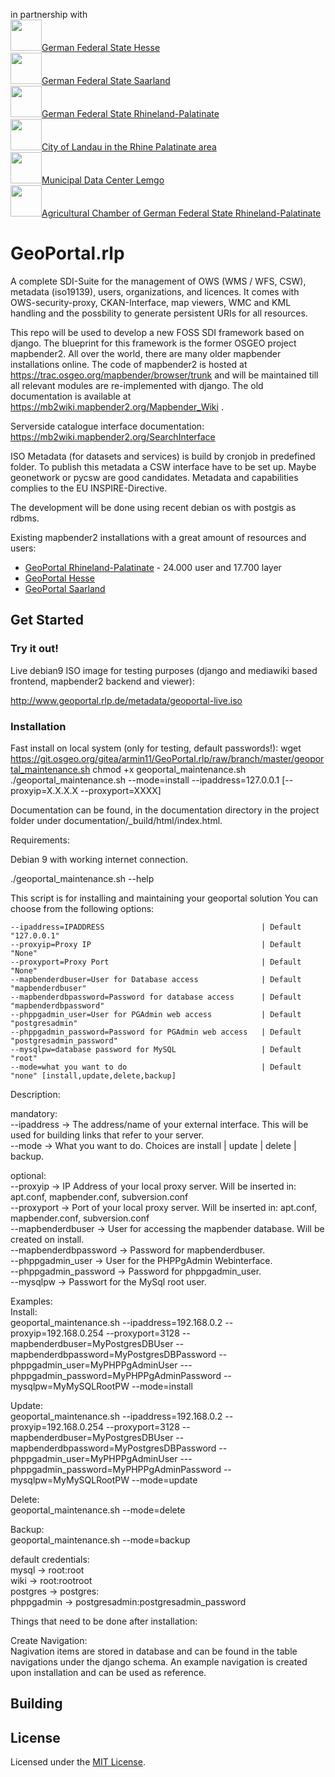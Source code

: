 <p>in partnership with <br>
<img src="https://upload.wikimedia.org/wikipedia/commons/thumb/c/cd/Coat_of_arms_of_Hesse.svg/165px-Coat_of_arms_of_Hesse.svg.png" height="50"/><a href="https:/www.hessen.de" target="_blank">German Federal State Hesse</a><br>
<img src="https://upload.wikimedia.org/wikipedia/commons/thumb/8/8e/Wappen_des_Saarlands.svg/120px-Wappen_des_Saarlands.svg.png" height="50"/><a href="https:/www.saarland.de" target="_blank">German Federal State Saarland</a><br>
<img src="https://upload.wikimedia.org/wikipedia/commons/thumb/8/89/Coat_of_arms_of_Rhineland-Palatinate.svg/165px-Coat_of_arms_of_Rhineland-Palatinate.svg.png" height="50"/><a href="https:/www.rlp.de" target="_blank">German Federal State Rhineland-Palatinate</a><br>
<img src="https://upload.wikimedia.org/wikipedia/commons/thumb/7/75/DEU_Landau_in_der_Pfalz_COA.svg/210px-DEU_Landau_in_der_Pfalz_COA.svg.png" height="50"/><a href="https:/www.landau.de" target="_blank">City of Landau in the Rhine Palatinate area</a><br>
<img src="https://upload.wikimedia.org/wikipedia/de/thumb/0/06/Kommunales_Rechenzentrum_Minden-Ravensberg-Lippe_Logo.svg/330px-Kommunales_Rechenzentrum_Minden-Ravensberg-Lippe_Logo.svg.png" height="50"/><a href="https:/www.krz.de" target="_blank">Municipal Data Center Lemgo</a><br>
<img src="https://www.lwk-rlp.de/typo3temp/_processed_/7/d/csm_logo_dummy_3b48412330.png" height="50"/><a href="https://www.lwk-rlp.de" target="_blank">Agricultural Chamber of German Federal State Rhineland-Palatinate</a><br>
</p>

# GeoPortal.rlp

A complete SDI-Suite for the management of OWS (WMS / WFS, CSW), metadata (iso19139), users, organizations, and licences. It comes with OWS-security-proxy, CKAN-Interface, map viewers, WMC and KML handling and the possbility to generate persistent URIs for all resources.

This repo will be used to develop a new FOSS SDI framework based on django. The blueprint for this framework is the former OSGEO project mapbender2. All over the world, there are many older mapbender installations online. The code of mapbender2 is hosted at https://trac.osgeo.org/mapbender/browser/trunk and will be maintained till all relevant modules are re-implemented with django. The old documentation is available at https://mb2wiki.mapbender2.org/Mapbender_Wiki .

Serverside catalogue interface documentation: https://mb2wiki.mapbender2.org/SearchInterface

ISO Metadata (for datasets and services) is build by cronjob in predefined folder. To publish this metadata a CSW interface have to be set up. Maybe geonetwork or pycsw are good candidates. Metadata and capabilities complies to the EU INSPIRE-Directive.

The development will be done using recent debian os with postgis as rdbms.

Existing mapbender2 installations with a great amount of resources and users:

- [GeoPortal Rhineland-Palatinate](http://www.geoportal.rlp.de) - 24.000 user and 17.700 layer
- [GeoPortal Hesse](http://www.geoportal.hessen.de)
- [GeoPortal Saarland](http://www.geoportal.saarland.de)

## Get Started

### Try it out!

Live debian9 ISO image for testing purposes (django and mediawiki based frontend, mapbender2 backend and viewer):

http://www.geoportal.rlp.de/metadata/geoportal-live.iso

### Installation

Fast install on local system (only for testing, default passwords!):
    wget https://git.osgeo.org/gitea/armin11/GeoPortal.rlp/raw/branch/master/geoportal_maintenance.sh
    chmod +x geoportal_maintenance.sh
    ./geoportal_maintenance.sh --mode=install --ipaddress=127.0.0.1 [--proxyip=X.X.X.X --proxyport=XXXX]

Documentation can be found, in the documentation directory in the project folder under documentation/_build/html/index.html.


Requirements:

Debian 9 with working internet connection.

./geoportal_maintenance.sh --help

This script is for installing and maintaining your geoportal solution
You can choose from the following options:

	--ipaddress=IPADDRESS                                   | Default "127.0.0.1"
	--proxyip=Proxy IP                                      | Default "None"
	--proxyport=Proxy Port                                  | Default "None"
	--mapbenderdbuser=User for Database access              | Default "mapbenderdbuser"
	--mapbenderdbpassword=Password for database access      | Default "mapbenderdbpassword"
	--phppgadmin_user=User for PGAdmin web access           | Default "postgresadmin"
	--phppgadmin_password=Password for PGAdmin web access   | Default "postgresadmin_password"
	--mysqlpw=database password for MySQL                   | Default "root"
	--mode=what you want to do                              | Default "none" [install,update,delete,backup]
  
Description:  

mandatory:  
--ipaddress             -> The address/name of your external interface. This will be used for building links that refer to your server.  
--mode                  -> What you want to do. Choices are install | update | delete | backup.  
  
optional:  
--proxyip               -> IP Address of your local proxy server. Will be inserted in: apt.conf, mapbender.conf, subversion.conf  
--proxyport             -> Port of your local proxy server. Will be inserted in: apt.conf, mapbender.conf, subversion.conf  
--mapbenderdbuser       -> User for accessing the mapbender database. Will be created on install.  
--mapbenderdbpassword   -> Password for mapbenderdbuser.  
--phppgadmin_user       -> User for the PHPPgAdmin Webinterface.  
--phppgadmin_password   -> Password for phppgadmin_user.  
--mysqlpw               -> Passwort for the MySql root user.

Examples:  
Install:  
    geoportal_maintenance.sh --ipaddress=192.168.0.2 --proxyip=192.168.0.254 --proxyport=3128 --mapbenderdbuser=MyPostgresDBUser --mapbenderdbpassword=MyPostgresDBPassword --phppgadmin_user=MyPHPPgAdminUser ---phppgadmin_password=MyPHPPgAdminPassword --mysqlpw=MyMySQLRootPW --mode=install
    
Update:  
    geoportal_maintenance.sh --ipaddress=192.168.0.2 --proxyip=192.168.0.254 --proxyport=3128 --mapbenderdbuser=MyPostgresDBUser --mapbenderdbpassword=MyPostgresDBPassword --phppgadmin_user=MyPHPPgAdminUser ---phppgadmin_password=MyPHPPgAdminPassword --mysqlpw=MyMySQLRootPW --mode=update
    
Delete:  
    geoportal_maintenance.sh --mode=delete

Backup:  
    geoportal_maintenance.sh --mode=backup

default credentials:  
mysql       -> root:root  
wiki        -> root:rootroot  
postgres    -> postgres:  
phppgadmin  -> postgresadmin:postgresadmin_password

Things that need to be done after installation:  

Create Navigation:  
Nagivation items are stored in database and can be found in the table navigations under the django schema.
An example navigation is created upon installation and can be used as reference.






## Building

## License

Licensed under the [MIT License](https://en.wikipedia.org/wiki/MIT_License).

